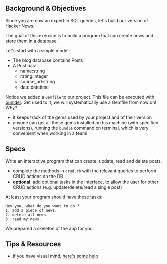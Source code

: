 ## Background & Objectives

Since you are now an expert in SQL queries, let's build our version of [Hacker News](https://news.ycombinator.com/).

The goal of this exercice is to build a program that can create news and store them in a database.

Let's start with a simple model:

* The blog database contains Posts
* A Post has:
	* name:string 
	* rating:integer 
	* source_url:string
	* date:datetime
	
Notice we added a `Gemfile` to our project. This file can be executed with [bunlder](http://bundler.io/). Get used to it, we will systematically use a Gemfile from now on! Why?
	
- it keeps track of the gems used by your project and of their version
- anyone can get all these gems installed on his machine (with specified versions), running the `bundle` command on terminal, which is very convenient when working in a team! 

## Specs
Write an interactive program that can create, update, read and delete posts. 

- complete the methods in `crud.rb` with the relevant queries to perform CRUD actions on the DB
- **optional**: add optional tasks in the interface, to allow the user for other CRUD actions (e.g. update/delete/read a single post) 

At least your program should have these tasks:

```
Hey you, what do you want to do ?
1. add a piece of news.
2. delete all news.
3. read my news. 
```

We prepared a skeleton of the app for you.

## Tips & Resources
- if you have visual mind, [here's some help](http://www.sqlite.org/lang_createtable.html)
